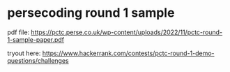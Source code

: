 # persecoding round 1 sample

pdf file: https://pctc.perse.co.uk/wp-content/uploads/2022/11/pctc-round-1-sample-paper.pdf

tryout here: https://www.hackerrank.com/contests/pctc-round-1-demo-questions/challenges
